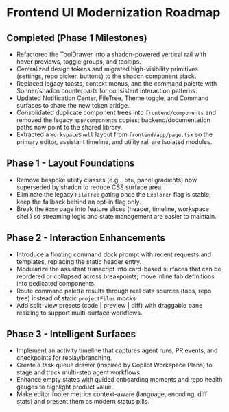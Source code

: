 # Frontend UI Modernization Roadmap

## Completed (Phase 1 Milestones)
- Refactored the ToolDrawer into a shadcn-powered vertical rail with hover previews, toggle groups, and tooltips.
- Centralized design tokens and migrated high-visibility primitives (settings, repo picker, buttons) to the shadcn component stack.
- Replaced legacy toasts, context menus, and the command palette with Sonner/shadcn counterparts for consistent interaction patterns.
- Updated Notification Center, FileTree, Theme toggle, and Command surfaces to share the new token bridge.
- Consolidated duplicate component trees into `frontend/components` and removed the legacy `app/components` copies; backend/documentation paths now point to the shared library.
- Extracted a `WorkspaceShell` layout from `frontend/app/page.tsx` so the primary editor, assistant timeline, and utility rail are isolated modules.

## Phase 1 - Layout Foundations
- Remove bespoke utility classes (e.g. `.btn`, panel gradients) now superseded by shadcn to reduce CSS surface area.
- Eliminate the legacy `FileTree` gating once the `Explorer` flag is stable; keep the fallback behind an opt-in flag only.
- Break the `Home` page into feature slices (header, timeline, workspace shell) so streaming logic and state management are easier to maintain.

## Phase 2 - Interaction Enhancements
- Introduce a floating command dock prompt with recent requests and templates, replacing the static header entry.
- Modularize the assistant transcript into card-based surfaces that can be reordered or collapsed across breakpoints; move inline tab definitions into dedicated components.
- Route command palette results through real data sources (tabs, repo tree) instead of static `projectFiles` mocks.
- Add split-view presets (code | preview | diff) with draggable pane resizing to support multi-surface workflows.

## Phase 3 - Intelligent Surfaces
- Implement an activity timeline that captures agent runs, PR events, and checkpoints for replay/branching.
- Create a task queue drawer (inspired by Copilot Workspace Plans) to stage and track multi-step agent workflows.
- Enhance empty states with guided onboarding moments and repo health gauges to highlight product value.
- Make editor footer metrics context-aware (language, encoding, diff stats) and present them as modern status pills.
